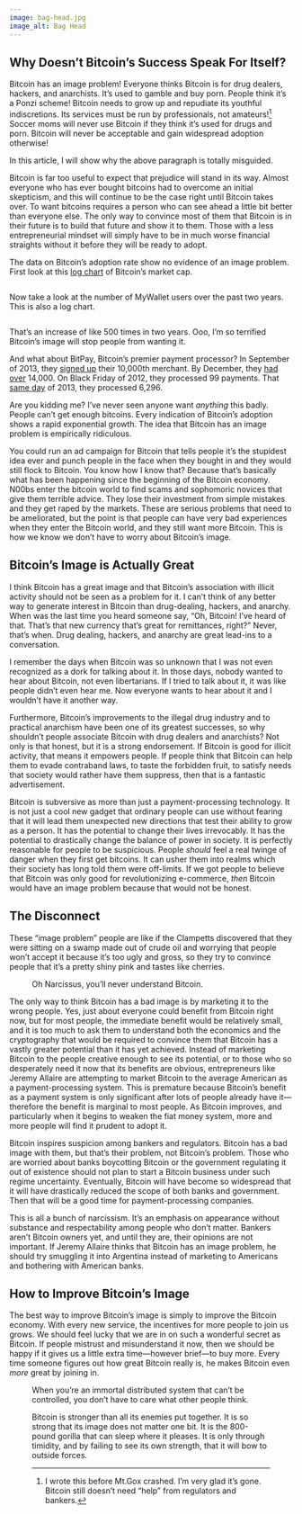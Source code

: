 ```yaml
---
image: bag-head.jpg
image_alt: Bag Head
---
```


## Why Doesn’t Bitcoin’s Success Speak For Itself?

Bitcoin has an image problem! Everyone thinks Bitcoin is for drug dealers,
hackers, and anarchists. It’s used to gamble and buy porn. People think it’s a
Ponzi scheme! Bitcoin needs to grow up and repudiate its youthful
indiscretions. Its services must be run by professionals, not amateurs![^1]
Soccer moms will never use Bitcoin if they think it’s used for drugs and porn.
Bitcoin will never be acceptable and gain widespread adoption otherwise!

In this article, I will show why the above paragraph is totally misguided.

Bitcoin is far too useful to expect that prejudice will stand in its way.
Almost everyone who has ever bought bitcoins had to overcome an initial
skepticism, and this will continue to be the case right until Bitcoin takes
over. To want bitcoins requires a person who can see ahead a little bit better
than everyone else. The only way to convince most of them that Bitcoin is in
their future is to build that future and show it to them. Those with a less
entrepreneurial mindset will simply have to be in much worse financial
straights without it before they will be ready to adopt.

The data on Bitcoin’s adoption rate show no evidence of an image problem.
First look at this [log
chart](https://en.wikipedia.org/wiki/Logarithmic_scale) of Bitcoin’s market
cap.

<figure>
  <img src="/static/img/mempool/bitcoin-has-no-image-problem/marketcap-chart.png" alt="" />
</figure>

Now take a look at the number of MyWallet users over the past two years. This
is also a log chart.

<figure>
  <img src="/static/img/mempool/bitcoin-has-no-image-problem/mywallet-chart.png" alt="" />
</figure>

That’s an increase of like 500 times in two years. Ooo, I’m so terrified
Bitcoin’s image will stop people from wanting it.

And what about BitPay, Bitcoin’s premier payment processor? In September of
2013, they [signed
up](http://blog.bitpay.com/2013/12/11/bitpay-exceeds-100-000-000-in-bitcoin-transactions-processed.html)
their 10,000th merchant. By December, they [had
over](http://blog.bitpay.com/2013/12/02/bitpay-drives-explosive-growth-in-bitcoin-commerce.html)
14,000\. On Black Friday of 2012, they processed 99 payments. That [same
day](http://blog.bitpay.com/2013/12/02/bitpay-drives-explosive-growth-in-bitcoin-commerce.html)
of 2013, they processed 6,296.

Are you kidding me? I’ve never seen anyone want _anything_ this badly. People
can’t get enough bitcoins. Every indication of Bitcoin’s adoption shows a
rapid exponential growth. The idea that Bitcoin has an image problem is
empirically ridiculous.

You could run an ad campaign for Bitcoin that tells people it’s the stupidest
idea ever and punch people in the face when they bought in and they would
still flock to Bitcoin. You know how I know that? Because that’s basically
what has been happening since the beginning of the Bitcoin economy. N00bs
enter the bitcoin world to find scams and sophomoric novices that give them
terrible advice. They lose their investment from simple mistakes and they get
raped by the markets. These are serious problems that need to be ameliorated,
but the point is that people can have very bad experiences when they enter the
Bitcoin world, and they still want more Bitcoin. This is how we know we don’t
have to worry about Bitcoin’s image.

## Bitcoin’s Image is Actually Great

I think Bitcoin has a great image and that Bitcoin’s association with illicit
activity should not be seen as a problem for it. I can’t think of any better
way to generate interest in Bitcoin than drug-dealing, hackers, and anarchy.
When was the last time you heard someone say, “Oh, Bitcoin! I’ve heard of
that. That’s that new currency that’s great for remittances, right?” Never,
that’s when. Drug dealing, hackers, and anarchy are great lead-ins to a
conversation.

I remember the days when Bitcoin was so unknown that I was not even recognized
as a dork for talking about it. In those days, nobody wanted to hear about
Bitcoin, not even libertarians. If I tried to talk about it, it was like
people didn’t even hear me. Now everyone wants to hear about it and I wouldn’t
have it another way.

Furthermore, Bitcoin’s improvements to the illegal drug industry and to
practical anarchism have been one of its greatest successes, so why shouldn’t
people associate Bitcoin with drug dealers and anarchists? Not only is that
honest, but it is a strong endorsement. If Bitcoin is good for illicit
activity, that means it empowers people. If people think that Bitcoin can help
them to evade contraband laws, to taste the forbidden fruit, to satisfy needs
that society would rather have them suppress, then that is a fantastic
advertisement.

Bitcoin is subversive as more than just a payment-processing technology. It is
not just a cool new gadget that ordinary people can use without fearing that
it will lead them unexpected new directions that test their ability to grow as
a person. It has the potential to change their lives irrevocably. It has the
potential to drastically change the balance of power in society. It is
perfectly reasonable for people to be suspicious. People _should_ feel a real
twinge of danger when they first get bitcoins. It can usher them into realms
which their society has long told them were off-limits. If we got people to
believe that Bitcoin was only good for revolutionizing e-commerce, _then_
Bitcoin would have an image problem because that would not be honest.

## The Disconnect

These “image problem” people are like if the Clampetts discovered that they
were sitting on a swamp made out of crude oil and worrying that people won’t
accept it because it’s too ugly and gross, so they try to convince people that
it’s a pretty shiny pink and tastes like cherries.

<figure>
  <img src="/static/img/mempool/bitcoin-has-no-image-problem/narcissism.jpg" alt="" />
  <figcaption>Oh Narcissus, you’ll never understand Bitcoin.</figcaption>
</figure>

The only way to think Bitcoin has a bad image is by marketing it to the wrong
people. Yes, just about everyone could benefit from Bitcoin right now, but for
most people, the immediate benefit would be relatively small, and it is too
much to ask them to understand both the economics and the cryptography that
would be required to convince them that Bitcoin has a vastly greater potential
than it has yet achieved. Instead of marketing Bitcoin to the people creative
enough to see its potential, or to those who so desperately need it now that
its benefits are obvious, entrepreneurs like Jeremy Allaire are attempting to
market Bitcoin to the average American as a payment-processing system. This is
premature because Bitcoin’s benefit as a payment system is only significant
after lots of people already have it—therefore the benefit is marginal to most
people. As Bitcoin improves, and particularly when it begins to weaken the
fiat money system, more and more people will find it prudent to adopt it.

Bitcoin inspires suspicion among bankers and regulators. Bitcoin has a bad
image with them, but that’s their problem, not Bitcoin’s problem. Those who
are worried about banks boycotting Bitcoin or the government regulating it out
of existence should not plan to start a Bitcoin business under such regime
uncertainty. Eventually, Bitcoin will have become so widespread that it will
have drastically reduced the scope of both banks and government. Then that
will be a good time for payment-processing companies.

This is all a bunch of narcissism. It’s an emphasis on appearance without
substance and respectability among people who don’t matter. Bankers aren’t
Bitcoin owners yet, and until they are, their opinions are not important. If
Jeremy Allaire thinks that Bitcoin has an image problem, he should try
smuggling it into Argentina instead of marketing to Americans and bothering
with American banks.

## How to Improve Bitcoin’s Image

The best way to improve Bitcoin’s image is simply to improve the Bitcoin
economy. With every new service, the incentives for more people to join us
grows. We should feel lucky that we are in on such a wonderful secret as
Bitcoin. If people mistrust and misunderstand it now, then we should be happy
if it gives us a little extra time—however brief—to buy more. Every time
someone figures out how great Bitcoin really is, he makes Bitcoin even _more_
great by joining in.

<figure>
  <img src="/static/img/mempool/bitcoin-has-no-image-problem/miss-sunshine.jpg" alt="" />
  <figcaption>When you’re an immortal distributed system that can’t be controlled, you don’t have to care what other people think.</figcaption>
</figures>

Bitcoin is stronger than all its enemies put together. It is so strong that
its image does not matter one bit. It is the 800-pound gorilla that can sleep
where it pleases. It is only through timidity, and by failing to see its own
strength, that it will bow to outside forces.

[^1]:
    I wrote this before Mt.Gox crashed. I’m very glad it’s gone. Bitcoin
    still doesn’t need “help” from regulators and bankers.
